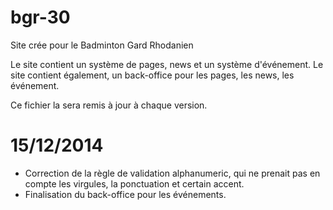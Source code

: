 bgr-30
======

Site crée pour le Badminton Gard Rhodanien

Le site contient un système de pages, news et un système d'événement. Le site contient également,
un back-office pour les pages, les news, les événement.

Ce fichier la sera remis à jour à chaque version.

15/12/2014
==========
- Correction de la règle de validation alphanumeric, qui ne prenait pas en compte les virgules, la ponctuation et certain accent.
- Finalisation du back-office pour les événements.

